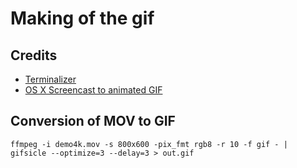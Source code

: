 # Making of the gif

## Credits

* [Terminalizer](https://github.com/faressoft/terminalizer)
* [OS X Screencast to animated GIF](https://gist.github.com/dergachev/4627207)

## Conversion of MOV to GIF

    ffmpeg -i demo4k.mov -s 800x600 -pix_fmt rgb8 -r 10 -f gif - | gifsicle --optimize=3 --delay=3 > out.gif
